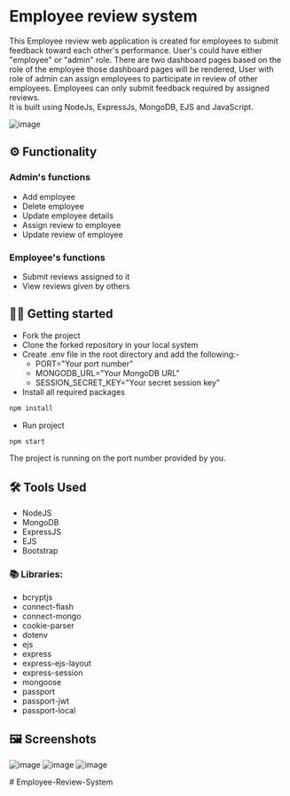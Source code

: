 # Employee review system

This Employee review web application is created for employees to submit feedback toward each other's performance. User's could have either "employee" or "admin" role. There are two dashboard pages based on the role of the employee those dashboard pages will be rendered, User with role of admin can assign employees to participate in review of other employees. Employees can only submit feedback required by assigned reviews. \
It is built using NodeJs, ExpressJs, MongoDB, EJS and JavaScript.

![image](https://user-images.githubusercontent.com/35091245/205214105-5b3f7c6d-4baf-4079-acea-076bca8a13c0.png)


## ⚙️ Functionality

### Admin's functions

- Add employee
- Delete employee
- Update employee details
- Assign review to employee
- Update review of employee

### Employee's functions

- Submit reviews assigned to it
- View reviews given by others

## 🧑‍💻 Getting started

- Fork the project
- Clone the forked repository in your local system
- Create .env file in the root directory and add the following:-
  - PORT="Your port number"
  - MONGODB_URL="Your MongoDB URL"
  - SESSION_SECRET_KEY="Your secret session key"
- Install all required packages

```bash
npm install
```

- Run project

```bash
npm start
```

The project is running on the port number provided by you.

## 🛠️ Tools Used

- NodeJS
- MongoDB
- ExpressJS
- EJS
- Bootstrap

### 📚 Libraries:

- bcryptjs
- connect-flash
- connect-mongo
- cookie-parser
- dotenv
- ejs
- express
- express-ejs-layout
- express-session
- mongoose
- passport
- passport-jwt
- passport-local

## 🖼️ Screenshots
![image](https://user-images.githubusercontent.com/35091245/205214233-04937a10-2672-423e-b26f-f1d6ba94c485.png)
![image](https://user-images.githubusercontent.com/35091245/205214277-d8dd523a-f919-460f-9361-427eccfdea60.png)
![image](https://user-images.githubusercontent.com/35091245/205214395-61622d49-c4e5-490f-8603-e72559248828.png)



#   E m p l o y e e - R e v i e w - S y s t e m  
 